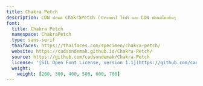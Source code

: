 ```yaml
---
title: Chakra Petch
description: CDN ฟอนต์ ChakraPetch (จักรเพชร) ใช้ฟรี และ CDN ฟอนต์ไทยอื่นๆ
font:
  title: Chakra Petch
  namespace: ChakraPetch
  type: sans-serif
  thaifaces: https://thaifaces.com/specimen/chakra-petch/
  website: https://cadsondemak.github.io/Chakra-Petch/
  source: https://github.com/cadsondemak/Chakra-Petch
  license: '[SIL Open Font License, version 1.1](https://github.com/cadsondemak/Chakra-Petch/blob/master/OFL.txt)'
  weight:
    weight: [200, 300, 400, 500, 600, 700]
---
```


<div></div>
